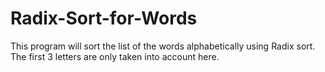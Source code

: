Radix-Sort-for-Words
====================

This program will sort the list of the words alphabetically using Radix sort. The first 3 letters are only taken into account here.
